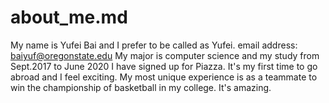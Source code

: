 # about_me.md
My name is Yufei Bai and I prefer to be called as Yufei.
email address: baiyuf@oregonstate.edu
My major is computer science and my study from Sept.2017 to June 2020
I have signed up for Piazza.
It's my first time to go abroad and I feel exciting. My most unique experience is as a teammate to win the championship of basketball in my college. It's amazing.
